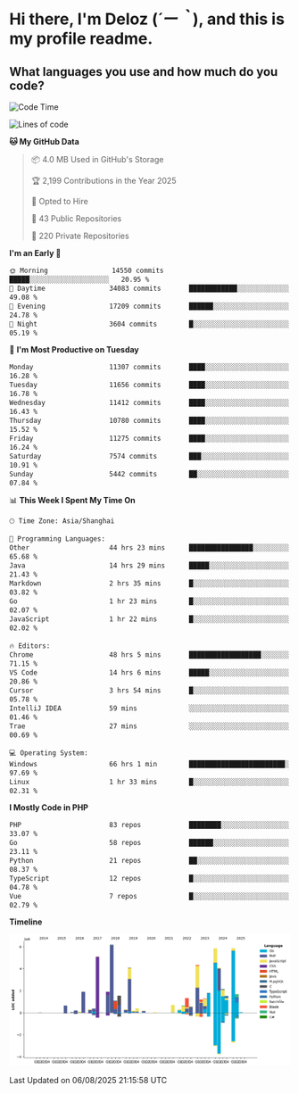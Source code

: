 # **Hi there, I'm Deloz (*´ー｀*), and this is my profile readme.**

## **What languages you use and how much do you code?**

<!--START_SECTION:waka-->
![Code Time](http://img.shields.io/badge/Code%20Time-7%2C070%20hrs%2037%20mins-blue)

![Lines of code](https://img.shields.io/badge/From%20Hello%20World%20I%27ve%20Written-57.6%20million%20lines%20of%20code-blue)

**🐱 My GitHub Data** 

> 📦 4.0 MB Used in GitHub's Storage 
 > 
> 🏆 2,199 Contributions in the Year 2025
 > 
> 💼 Opted to Hire
 > 
> 📜 43 Public Repositories 
 > 
> 🔑 220 Private Repositories 
 > 
**I'm an Early 🐤** 

```text
🌞 Morning                14550 commits       █████░░░░░░░░░░░░░░░░░░░░   20.95 % 
🌆 Daytime                34083 commits       ████████████░░░░░░░░░░░░░   49.08 % 
🌃 Evening                17209 commits       ██████░░░░░░░░░░░░░░░░░░░   24.78 % 
🌙 Night                  3604 commits        █░░░░░░░░░░░░░░░░░░░░░░░░   05.19 % 
```
📅 **I'm Most Productive on Tuesday** 

```text
Monday                   11307 commits       ████░░░░░░░░░░░░░░░░░░░░░   16.28 % 
Tuesday                  11656 commits       ████░░░░░░░░░░░░░░░░░░░░░   16.78 % 
Wednesday                11412 commits       ████░░░░░░░░░░░░░░░░░░░░░   16.43 % 
Thursday                 10780 commits       ████░░░░░░░░░░░░░░░░░░░░░   15.52 % 
Friday                   11275 commits       ████░░░░░░░░░░░░░░░░░░░░░   16.24 % 
Saturday                 7574 commits        ███░░░░░░░░░░░░░░░░░░░░░░   10.91 % 
Sunday                   5442 commits        ██░░░░░░░░░░░░░░░░░░░░░░░   07.84 % 
```


📊 **This Week I Spent My Time On** 

```text
🕑︎ Time Zone: Asia/Shanghai

💬 Programming Languages: 
Other                    44 hrs 23 mins      ████████████████░░░░░░░░░   65.68 % 
Java                     14 hrs 29 mins      █████░░░░░░░░░░░░░░░░░░░░   21.43 % 
Markdown                 2 hrs 35 mins       █░░░░░░░░░░░░░░░░░░░░░░░░   03.82 % 
Go                       1 hr 23 mins        █░░░░░░░░░░░░░░░░░░░░░░░░   02.07 % 
JavaScript               1 hr 22 mins        █░░░░░░░░░░░░░░░░░░░░░░░░   02.02 % 

🔥 Editors: 
Chrome                   48 hrs 5 mins       ██████████████████░░░░░░░   71.15 % 
VS Code                  14 hrs 6 mins       █████░░░░░░░░░░░░░░░░░░░░   20.86 % 
Cursor                   3 hrs 54 mins       █░░░░░░░░░░░░░░░░░░░░░░░░   05.78 % 
IntelliJ IDEA            59 mins             ░░░░░░░░░░░░░░░░░░░░░░░░░   01.46 % 
Trae                     27 mins             ░░░░░░░░░░░░░░░░░░░░░░░░░   00.69 % 

💻 Operating System: 
Windows                  66 hrs 1 min        ████████████████████████░   97.69 % 
Linux                    1 hr 33 mins        █░░░░░░░░░░░░░░░░░░░░░░░░   02.31 % 
```

**I Mostly Code in PHP** 

```text
PHP                      83 repos            ████████░░░░░░░░░░░░░░░░░   33.07 % 
Go                       58 repos            ██████░░░░░░░░░░░░░░░░░░░   23.11 % 
Python                   21 repos            ██░░░░░░░░░░░░░░░░░░░░░░░   08.37 % 
TypeScript               12 repos            █░░░░░░░░░░░░░░░░░░░░░░░░   04.78 % 
Vue                      7 repos             █░░░░░░░░░░░░░░░░░░░░░░░░   02.79 % 
```



**Timeline**

![Lines of Code chart](https://raw.githubusercontent.com/deloz/deloz/main/assets/bar_graph.png)


 Last Updated on 06/08/2025 21:15:58 UTC
<!--END_SECTION:waka-->
